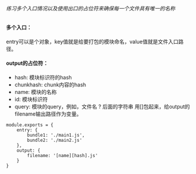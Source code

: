 ###### 练习多个入口情况以及使用出口的占位符来确保每一个文件具有唯一的名称

#### 多个入口：
entry可以是个对象，key值就是给要打包的模块命名，value值就是文件入口路径。

#### output的占位符：
- hash: 模块标识符的hash
- chunkhash: chunk内容的hash
- name: 模块的名称
- id: 模块标识符
- query: 模块的query，例如，文件名 ? 后面的字符串
用[]包起来，给output的filename输出路径作为变量。

```hash
module.exports = {
    entry: {
        bundle1: './main1.js',
        bundle2: './main2.js'
    },
    output: {
        filename: '[name][hash].js'
    }
}
```
